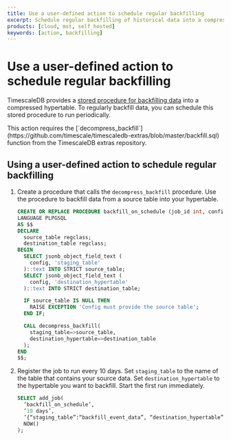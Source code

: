 ```yaml
---
title: Use a user-defined action to schedule regular backfilling
excerpt: Schedule regular backfilling of historical data into a compressed hypertable
products: [cloud, mst, self_hosted]
keywords: [action, backfilling]
---
```


# Use a user-defined action to schedule regular backfilling

TimescaleDB provides a [stored procedure for backfilling data][backfill] into a
compressed hypertable. To regularly backfill data, you can schedule this stored
procedure to run periodically.

<Highlight type="note">
This action requires the
[`decompress_backfill`](https://github.com/timescale/timescaledb-extras/blob/master/backfill.sql)
function from the TimescaleDB extras repository.
</Highlight>

<Procedure>

## Using a user-defined action to schedule regular backfilling

1.  Create a procedure that calls the `decompress_backfill` procedure. Use the
    procedure to backfill data from a source table into your hypertable.

    ```sql
    CREATE OR REPLACE PROCEDURE backfill_on_schedule (job_id int, config jsonb)
    LANGUAGE PLPGSQL
    AS $$
    DECLARE
      source_table regclass;
      destination_table regclass;
    BEGIN
      SELECT jsonb_object_field_text (
        config, 'staging_table'
      )::text INTO STRICT source_table;
      SELECT jsonb_object_field_text (
        config, 'destination_hypertable'
      )::text INTO STRICT destination_table;

      IF source_table IS NULL THEN
        RAISE EXCEPTION 'Config must provide the source table';
      END IF;

      CALL decompress_backfill(
        staging_table=>source_table,
        destination_hypertable=>destination_table
      );
    END
    $$;
    ```

1.  Register the job to run every 10 days. Set `staging_table` to the name of
    the table that contains your source data. Set `destination_hypertable` to
    the hypertable you want to backfill. Start the first run immediately.

    ```sql
    SELECT add_job(
      ‘backfill_on_schedule’,
      ‘10 days’,
      ’{“staging_table”:“backfill_event_data”, “destination_hypertable”:“event_data”}’,
      NOW()
    );
    ```

</Procedure>

[backfill]: /use-timescale/:currentVersion:/compression/backfill-historical-data/
